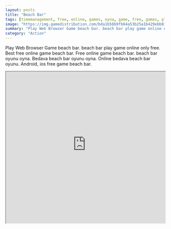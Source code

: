 ```yaml
---
layout: posts
title: "Beach Bar"
tags: [timemanagement, free, online, games, oyna, game, free, games, play, play, games]
image: "https://img.gamedistribution.com/bda1b58b9fb64a53b25a1b429ebb81cf.jpg"
summary: "Play Web Browser Game beach bar. beach bar play game online only free. Best free online game beach bar. Free online game beach bar. beach bar oyunu oyna. Bedava beach bar oyunu oyna. Online bedava beach bar oyunu. Android, ios free game beach bar."
category: "Action"
---
```


Play Web Browser Game beach bar. beach bar play game online only free. Best free online game beach bar. Free online game beach bar. beach bar oyunu oyna. Bedava beach bar oyunu oyna. Online bedava beach bar oyunu. Android, ios free game beach bar.

<iframe width="100%" height="480px;" src="https://html5.gamedistribution.com/bda1b58b9fb64a53b25a1b429ebb81cf/"></iframe>